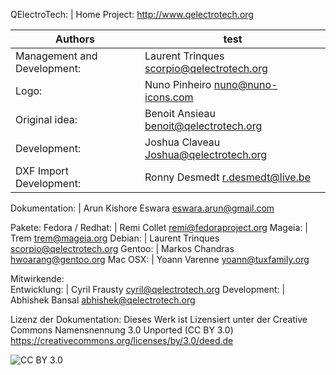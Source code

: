 QElectroTech: | Home Project: http://www.qelectrotech.org

Authors | test
--------|--------
Management and Development: | Laurent Trinques scorpio@qelectrotech.org
Logo: | Nuno Pinheiro nuno@nuno-icons.com
Original idea: | Benoit Ansieau benoit@qelectrotech.org
Development: | Joshua Claveau Joshua@qelectrotech.org
DXF Import Development: | Ronny Desmedt r.desmedt@live.be

Dokumentation: | Arun Kishore Eswara eswara.arun@gmail.com

Pakete:	
Fedora / Redhat: | Remi Collet remi@fedoraproject.org
Mageia: | Trem trem@mageia.org
Debian: | Laurent Trinques scorpio@qelectrotech.org
Gentoo: | Markos Chandras hwoarang@gentoo.org
Mac OSX: | Yoann Varenne yoann@tuxfamily.org

Mitwirkende:	
Entwicklung: | Cyril Frausty cyril@qelectrotech.org
Development: | Abhishek Bansal abhishek@qelectrotech.org

Lizenz der Dokumentation:
 	Dieses Werk ist Lizensiert unter der Creative Commons Namensnennung 3.0 Unported (CC BY 3.0) https://creativecommons.org/licenses/by/3.0/deed.de

![CC BY 3.0](http://download.tuxfamily.org/qet/joshua/html/graphics/license.png)
